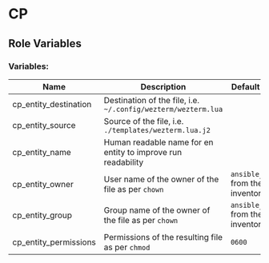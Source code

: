 CP
=========

Role Variables
--------------

### Variables:

| Name                  | Description                                                          | Default value                      |
|-----------------------|----------------------------------------------------------------------|------------------------------------|
| cp_entity_destination | Destination of the file, i.e. `~/.config/wezterm/wezterm.lua`        |                                    |
| cp_entity_source      | Source of the file, i.e. `./templates/wezterm.lua.j2`                |                                    |
| cp_entity_name        | Human readable name for en entity to improve run readability         |                                    |
| cp_entity_owner       | User name of the owner of the file as per `chown`                    | `ansible_user` from the inventory  |
| cp_entity_group       | Group name of the owner of the file as per `chown`                   | `ansible_group` from the inventory |
| cp_entity_permissions | Permissions of the resulting file as per `chmod`                     | `0600`                             |
